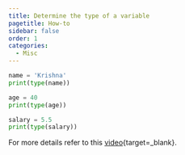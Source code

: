 ```yaml
---
title: Determine the type of a variable
pagetitle: How-to
sidebar: false
order: 1
categories:
  - Misc
---
```


```python
name = 'Krishna'
print(type(name))

age = 40
print(type(age))

salary = 5.5
print(type(salary))
```

For more details refer to this [video](https://youtu.be/EjniRUc5CAs?feature=shared){target=_blank}.